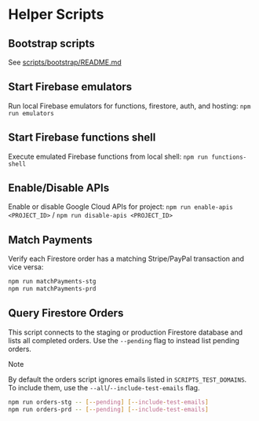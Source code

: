 # Helper Scripts

## Bootstrap scripts
See [scripts/bootstrap/README.md](./bootstrap/README.md)

## Start Firebase emulators
Run local Firebase emulators for functions, firestore, auth, and hosting: `npm run emulators`

## Start Firebase functions shell
Execute emulated Firebase functions from local shell: `npm run functions-shell`

## Enable/Disable APIs
Enable or disable Google Cloud APIs for project: `npm run enable-apis <PROJECT_ID>` / `npm run disable-apis <PROJECT_ID>`

## Match Payments
Verify each Firestore order has a matching Stripe/PayPal transaction and vice versa:

```bash
npm run matchPayments-stg
npm run matchPayments-prd
```

## Query Firestore Orders
This script connects to the staging or production Firestore database and lists all completed orders. Use the `--pending` flag to instead list pending orders.

> [!NOTE]
> By default the orders script ignores emails listed in `SCRIPTS_TEST_DOMAINS`. To include them, use the `--all`/`--include-test-emails` flag.

```bash
npm run orders-stg -- [--pending] [--include-test-emails]
npm run orders-prd -- [--pending] [--include-test-emails]
```
